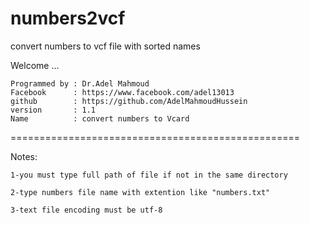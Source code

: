 # numbers2vcf
convert numbers to vcf file with sorted names

Welcome ...

    Programmed by : Dr.Adel Mahmoud
    Facebook      : https://www.facebook.com/adel13013
    github        : https://github.com/AdelMahmoudHussein
    version       : 1.1
    Name          : convert numbers to Vcard
==================================================

Notes:
    
    1-you must type full path of file if not in the same directory
    
    2-type numbers file name with extention like "numbers.txt"  
    
    3-text file encoding must be utf-8 

